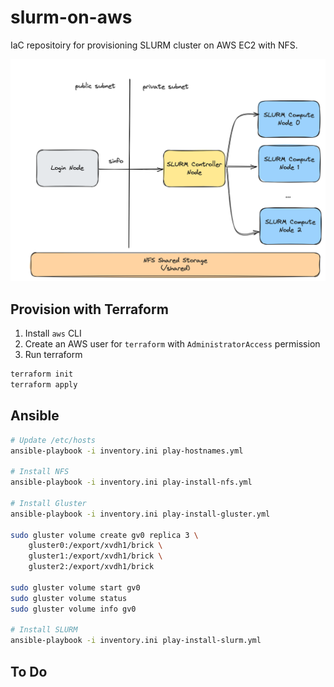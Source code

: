 # slurm-on-aws

IaC repositoiry for provisioning SLURM cluster on AWS EC2 with NFS.

![architecture](docs/slurm-architecture.png "Title")

## Provision with Terraform

1. Install `aws` CLI
2. Create an AWS user for `terraform` with `AdministratorAccess` permission
3. Run terraform

```bash
terraform init
terraform apply
```

## Ansible

```bash
# Update /etc/hosts
ansible-playbook -i inventory.ini play-hostnames.yml

# Install NFS
ansible-playbook -i inventory.ini play-install-nfs.yml

# Install Gluster
ansible-playbook -i inventory.ini play-install-gluster.yml

sudo gluster volume create gv0 replica 3 \
    gluster0:/export/xvdh1/brick \
    gluster1:/export/xvdh1/brick \
    gluster2:/export/xvdh1/brick

sudo gluster volume start gv0
sudo gluster volume status
sudo gluster volume info gv0

# Install SLURM
ansible-playbook -i inventory.ini play-install-slurm.yml
```

## To Do
